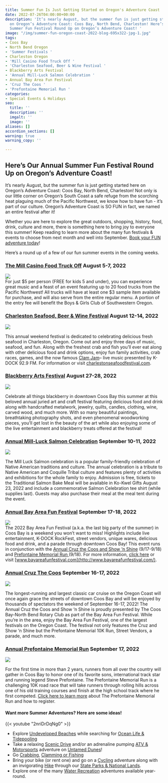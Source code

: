 ```yaml
---
title: Summer Fun Is Just Getting Started on Oregon's Adventure Coast
date: 2022-07-26T04:00:00+00:00
description: 'It’s nearly August, but the summer fun is just getting started here
  on Oregon’s Adventure Coast: Coos Bay, North Bend, Charleston! Here’s Our Annual
  Summer Fun Festival Round Up on Oregon’s Adventure Coast! '
image: "/img/summer-fun-oregon-coast-2022-blog-695x322-jpg-1.jpg"
tags:
- Coos Bay
- North Bend Oregon
- 'Summer Festivals '
- Charleston Oregon
- 'Mill Casino Food Truck Off '
- 'Charleston Seafood, Beer & Wine Festival '
- Blackberry Arts Festival
- 'Annual Mill-Luck Salmon Celebration '
- Annual Bay Area Fun Festival
- 'Cruz The Coos '
- 'Prefontaine Memorial Run '
categories:
- Special Events & Holidays
seo:
  title: ''
  description: ''
  imgalt: ''
  image: ''
aliases: []
accordion_sections: []
warning: true
warning_copy: ''

---
```

## Here’s Our Annual Summer Fun Festival Round Up on Oregon’s Adventure Coast!

It’s nearly August, but the summer fun is just getting started here on Oregon’s Adventure Coast: Coos Bay, North Bend, Charleston! Not only is our little corner on Oregon’s South Coast a safe refuge from the scorching heat plaguing much of the Pacific Northwest, we know how to have fun - it’s part of our culture. Oregon’s Adventure Coast is SO FUN in fact, we named an entire festival after it!

Whether you are here to explore the great outdoors, shopping, history, food, drink, culture and more, there is something here to bring joy to everyone this summer! Keep reading to learn more about the many fun festivals & events to choose from next month and well into September. [Book your FUN adventure today](https://www.oregonsadventurecoast.com/adventures/)!

Here’s a round up of a few of our fun summer events in the coming weeks.

### [**The Mill Casino Food Truck Off**](https://www.oregonsadventurecoast.com/event/the-mill-casino-food-truck-off/) **August 5-7, 2022**

![](/img/mill-casino-food-truck-off-oregon-coast-2022-blog-695x322-jpg.jpg)  
For just $5 per person (FREE for kids 5 and under), you can experience great music and a feast of an event featuring up to 20 food trucks from the Pacific Northwest! All trucks will have at least one $3 sample item available for purchase, and will also serve from the entire regular menu. A portion of the entry fee will benefit the Boys & Girls Club of Southwestern Oregon.

### [**Charleston Seafood, Beer & Wine Festival**](https://charlestonseafoodfestival.com/?fbclid=IwAR3YJMmRH_PcKLbihljbiproYCpggIxcuG5PGUY24aYH32n5Q-84zzX_auk) **August 12-14, 2022**

![](/img/blackberry-arts-festival-oregon-coast-2022-blog-695x322-jpg-1.jpg)

This annual weekend festival is dedicated to celebrating delicious fresh seafood in Charleston, Oregon. Come out and enjoy three days of music, seafood, and fun. Along with the freshest crab and fish you’ll ever eat along with other delicious food and drink options, enjoy fun family activities, crab races, games, and the now famous [Clam Jam](http://charlestonseafoodfestival.com/k-dock-92-9-clam-jam/)– live music presented by K-DOCK 92.9 FM. For information or visit [charlestonseafoodfestival.com](http://charlestonseafoodfestival.com/).

### [**Blackberry Arts Festival**](https://www.oregonsadventurecoast.com/event/annual-blackberry-arts-festival/) **August 27-28, 2022**

![](/img/blackberry-arts-festival-oregon-coast-2022-blog-695x322-jpg.jpg)

Celebrate all things blackberry in downtown Coos Bay this summer at this beloved annual juried art and craft festival featuring delicious food and drink along with handcrafted metalwork, jewelry, quilts, candles, clothing, wine, carved wood, and much more. With so many beautiful paintings, breathtaking photography shots, and even phenomenal woodworking pieces, you’ll get lost in the beauty of the art while also enjoying some of the live entertainment and blackberry treats offered at the festival!

### [**Annual Mill-Luck Salmon Celebration**](https://www.oregonsadventurecoast.com/event/mill-luck-salmon-celebration/) **September 10-11, 2022**

![](/img/salmon-celebration-large.jpg)

The Mill Luck Salmon celebration is a popular family-friendly celebration of Native American traditions and culture. The annual celebration is a tribute to Native American and Coquille Tribal culture and features plenty of activities and exhibitions for the whole family to enjoy. Admission is free, tickets to the Traditional Salmon Bake Meal will be available in Ko-Kwel Gifts August 23, 2022 and include a commemorative Salmon Celebration tee shirt (while supplies last). Guests may also purchase their meal at the meal tent during the event.

### [**Annual Bay Area Fun Festival**](https://www.oregonsadventurecoast.com/event/annual-bay-area-fun-festival/) **September 17-18, 2022**

![](/img/bay-area-fun-festival-oregon-coast-2022-blog-695x322-jpg.jpg)  
The 2022 Bay Area Fun Festival (a.k.a. the last big party of the summer) in Coos Bay is a weekend you won’t want to miss! Highlights include live entertainment, K-DOCK RockFest, street vendors, unique wares, delicious food and drink, and a parade through downtown Coos Bay! This event runs in conjunction with the [Annual Cruz the Coos and Show ‘n Shine](https://www.oregonsadventurecoast.com/event/annual-cruz-the-coos/) (9/17-9/18) and [Prefontaine Memorial Run ](https://prefontainerun.com/)(9/18). For more information, [click here](https://www.oregonsadventurecoast.com/event/annual-bay-area-fun-festival/) or visit [www.bayareafunfestival.com](http://www.bayareafunfestival.com/).

### [**Annual Cruz The Coos**](https://www.oregonsadventurecoast.com/event/annual-cruz-the-coos/) **September 16-17, 2022**

![](/img/cruz-the-coos-bay-area-fun-festival-oregon-coast-2022-blog-695x322-jpg.jpg)

The longest-running and largest classic car cruise on the Oregon Coast will once again grace the streets of downtown Coos Bay and will be enjoyed by thousands of spectators the weekend of September 16-17, 2022! The Annual Cruz the Coos and Show ‘n Shine is proudly presented by The Coos Bay-North Bend Rotary Club as part of the Bay Area Fun Festival. While you’re in the area, enjoy the Bay Area Fun Festival, one of the largest festivals on the Oregon Coast. The festival not only features the Cruz and Show ‘n Shine but the Prefontaine Memorial 10K Run, Street Vendors, a parade, and much more.

### [**Annual Prefontaine Memorial Run**](https://www.oregonsadventurecoast.com/event/annual-prefontaine-memorial-run/) **September 17, 2022**

![](/img/prefontaine-run-bay-area-fun-festival-oregon-coast-2022-blog-695x322-jpg.jpg)

For the first time in more than 2 years, runners from all over the country will gather in Coos Bay to honor one of its favorite sons, international track star and running legend Steve Prefontaine. The Prefontaine Memorial Run is a challenging 10K road race that will take runners through rolling hills across one of his old training courses and finish at the high school track where he first competed. [Click here to learn more](https://www.oregonsadventurecoast.com/event/annual-prefontaine-memorial-run/) about The Prefontaine Memorial Run and how to register.

#### **Want more Summer Adventures? Here are some ideas!**

{{< youtube "2nriDrDqNg0" >}}

* Explore [Undeveloped Beaches](https://www.oregonsadventurecoast.com/undeveloped-beaches) while searching for [Ocean Life & Tidepooling](https://www.oregonsadventurecoast.com/ocean-life-and-tidepooling)
* Take a relaxing [Scenic Drive](https://www.oregonsadventurecoast.com/scenic-drives) and/or an adrenaline pumping [ATV & Motorsports](https://www.oregonsadventurecoast.com/atv-motorsports) adventure on [Untamed Dunes](https://www.oregonsadventurecoast.com/untamed-dunes)!
* Go [Crabbing](https://www.oregonsadventurecoast.com/crabbing-clamming), [Clamming or ](https://www.oregonsadventurecoast.com/clamming)[Fishing](https://www.oregonsadventurecoast.com/fishing)
* Bring your bike (or rent one) and go on a [Cycling](https://www.oregonsadventurecoast.com/cycling) adventure along with an invigorating [Hike](https://www.oregonsadventurecoast.com/hiking-walking) through our [State Parks & National Lands](https://www.oregonsadventurecoast.com/state-parks-and-national-lands).
* Explore one of the many [Water Recreation](https://www.oregonsadventurecoast.com/water-recreation) adventures available year-round.